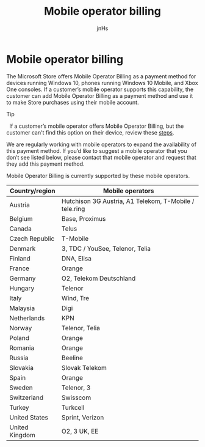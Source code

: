 ﻿---
author: jnHs
Description: The Microsoft Store offers Mobile Operator Billing as a payment method for mobile operators who support this capability.
title: Mobile operator billing
ms.assetid: C8A5A4BA-6B39-42FC-B8C4-ED1B7F774CC1
ms.author: wdg-dev-content
ms.date: 02/06/2018
ms.topic: article
ms.prod: windows
ms.technology: uwp
keywords: windows 10, uwp, mobile operators, mobile billing, mobile operator billing
ms.localizationpriority: high
---

# Mobile operator billing


The Microsoft Store offers Mobile Operator Billing as a payment method for devices running Windows 10, phones running Windows 10 Mobile, and Xbox One consoles. If a customer’s mobile operator supports this capability, the customer can add Mobile Operator Billing as a payment method and use it to make Store purchases using their mobile account.

> [!TIP]
>  If a customer’s mobile operator offers Mobile Operator Billing, but the customer can't find this option on their device, review these [steps](http://go.microsoft.com/fwlink/p/?LinkId=523993).

We are regularly working with mobile operators to expand the availability of this payment method. If you’d like to suggest a mobile operator that you don’t see listed below, please contact that mobile operator and request that they add this payment method.

Mobile Operator Billing is currently supported by these mobile operators.

| Country/region  | Mobile operators                 |
|-----------------|----------------------------------|
| Austria         | Hutchison 3G Austria, A1 Telekom, T-Mobile / tele.ring  |
| Belgium         | Base, Proximus                   |
| Canada          | Telus                            |
| Czech Republic  | T-Mobile                         |
| Denmark         | 3, TDC / YouSee, Telenor, Telia  |
| Finland         | DNA, Elisa                       |
| France          | Orange                           |
| Germany         | O2, Telekom Deutschland          |
| Hungary         | Telenor                          |
| Italy           | Wind, Tre                        |
| Malaysia        | Digi                             |
| Netherlands     | KPN                              |
| Norway          | Telenor, Telia                   |
| Poland          | Orange                           |
| Romania         | Orange                           |
| Russia          | Beeline                          |
| Slovakia        | Slovak Telekom                   |
| Spain           | Orange                           |
| Sweden          | Telenor, 3                       |
| Switzerland     | Swisscom                         |
| Turkey          | Turkcell                         |
| United States   | Sprint, Verizon                  |
| United Kingdom  | O2, 3 UK, EE                     |

 



 


 

 




